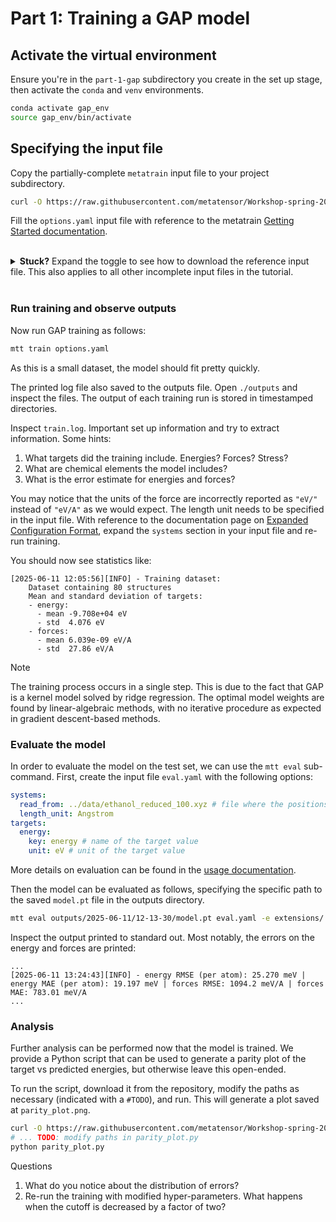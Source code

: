 # Part 1: Training a GAP model

## Activate the virtual environment

Ensure you're in the `part-1-gap` subdirectory you create in the set up stage, then activate the `conda` and `venv` environments.

```bash
conda activate gap_env
source gap_env/bin/activate
```

## Specifying the input file

Copy the partially-complete `metatrain` input file to your project subdirectory.

```bash
curl -O https://raw.githubusercontent.com/metatensor/Workshop-spring-2025/refs/heads/main/training-custom-models/part-1-gap/options.yaml
```

Fill the `options.yaml` input file with reference to the metatrain [Getting Started documentation](https://metatensor.github.io/metatrain/latest/getting-started/).

<br>
<details>
<summary><b>Stuck?</b> Expand the toggle to see how to download the reference input file. This also applies to all other incomplete input files in the tutorial.</summary>

```bash
curl -O https://raw.githubusercontent.com/metatensor/Workshop-spring-2025/refs/heads/main/training-custom-models/part-1-gap/options-complete.yaml
```

</details>
<br>

### Run training and observe outputs

Now run GAP training as follows:

```bash
mtt train options.yaml
```

As this is a small dataset, the model should fit pretty quickly.

The printed log file also saved to the outputs file. Open `./outputs` and inspect the files. The output of each training run is stored in timestamped directories.

Inspect `train.log`. Important set up information and try to extract information. Some hints:

1. What targets did the training include. Energies? Forces? Stress?
1. What are chemical elements the model includes?
1. What is the error estimate for energies and forces?

You may notice that the units of the force are incorrectly reported as `"eV/"` instead of `"eV/A"` as we would expect. The length unit needs to be specified in the input file. With reference to the documentation page on [Expanded Configuration Format](https://metatensor.github.io/metatrain/latest/getting-started/custom_dataset_conf.html), expand the `systems` section in your input file and re-run training.

You should now see statistics like:

```
[2025-06-11 12:05:56][INFO] - Training dataset:
    Dataset containing 80 structures
    Mean and standard deviation of targets:
    - energy:
      - mean -9.708e+04 eV
      - std  4.076 eV
    - forces:
      - mean 6.039e-09 eV/A
      - std  27.86 eV/A
```

> [!NOTE]
> The training process occurs in a single step. This is due to the fact that GAP is a kernel model solved by ridge regression. The optimal model weights are found by linear-algebraic methods, with no iterative procedure as expected in gradient descent-based methods.

### Evaluate the model

In order to evaluate the model on the test set, we can use the `mtt eval` sub-command. First, create the input file `eval.yaml` with the following options:

```yaml
systems:
  read_from: ../data/ethanol_reduced_100.xyz # file where the positions are stored
  length_unit: Angstrom
targets:
  energy:
    key: energy # name of the target value
    unit: eV # unit of the target value
```

More details on evaluation can be found in the [usage documentation](https://metatensor.github.io/metatrain/latest/examples/basic_usage/usage.html).

Then the model can be evaluated as follows, specifying the specific path to the saved `model.pt` file in the outputs directory.

```bash
mtt eval outputs/2025-06-11/12-13-30/model.pt eval.yaml -e extensions/ # TODO: edit the timestamped path
```

Inspect the output printed to standard out. Most notably, the errors on the energy and forces are printed:

```
...
[2025-06-11 13:24:43][INFO] - energy RMSE (per atom): 25.270 meV | energy MAE (per atom): 19.197 meV | forces RMSE: 1094.2 meV/A | forces MAE: 783.01 meV/A
...
```

### Analysis

Further analysis can be performed now that the model is trained. We provide a Python script that can be used to generate a parity plot of the target vs predicted energies, but otherwise leave this open-ended.

To run the script, download it from the repository, modify the paths as necessary (indicated with a `#TODO`), and run. This will generate a plot saved at `parity_plot.png`.

```bash
curl -O https://raw.githubusercontent.com/metatensor/Workshop-spring-2025/refs/heads/main/training-custom-models/part-1-gap/parity_plot.py
# ... TODO: modify paths in parity_plot.py
python parity_plot.py
```

Questions

1. What do you notice about the distribution of errors?
1. Re-run the training with modified hyper-parameters. What happens when the cutoff is decreased by a factor of two?
